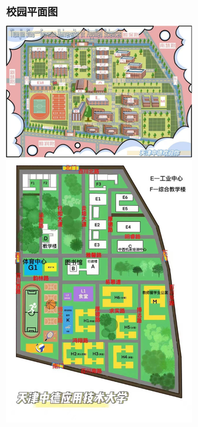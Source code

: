 # 校园平面图
![学校平面图1](../../../public/guide/school-inside/school_plan_1.jpg)  
![学校平面图2](../../../public/guide/school-inside/school_plan_2.jpg)
